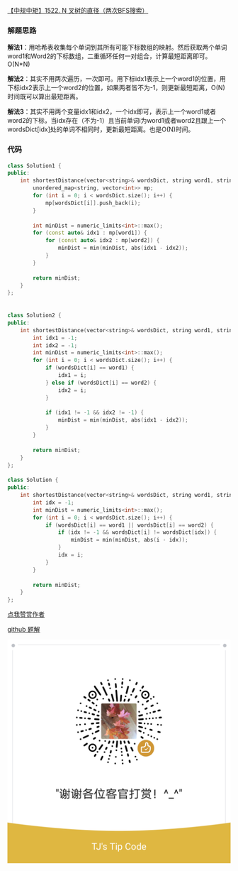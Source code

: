 [【中规中矩】1522. N 叉树的直径（两次BFS搜索）](https://leetcode-cn.com/problems/diameter-of-n-ary-tree/solution/zhong-gui-zhong-ju-1522-n-cha-shu-de-zhi-9tua/)

### 解题思路
**解法1**：用哈希表收集每个单词到其所有可能下标数组的映射。然后获取两个单词word1和Word2的下标数组，二重循环任何一对组合，计算最短距离即可。O(N*N)

**解法2**：其实不用两次遍历，一次即可。用下标idx1表示上一个word1的位置，用下标idx2表示上一个word2的位置，如果两者皆不为-1，则更新最短距离，O(N)时间既可以算出最短距离。

**解法3**：其实不用两个变量idx1和idx2，一个idx即可，表示上一个word1或者word2的下标，当idx存在（不为-1）且当前单词i为word1或者word2且跟上一个wordsDict[idx]处的单词不相同时，更新最短距离。也是O(N)时间。

### 代码

```cpp
class Solution1 {
public:
    int shortestDistance(vector<string>& wordsDict, string word1, string word2) {
        unordered_map<string, vector<int>> mp;
        for (int i = 0; i < wordsDict.size(); i++) {
            mp[wordsDict[i]].push_back(i);
        }

        int minDist = numeric_limits<int>::max();
        for (const auto& idx1 : mp[word1]) {
            for (const auto& idx2 : mp[word2]) {
                minDist = min(minDist, abs(idx1 - idx2));
            }
        }

        return minDist;
    }
};


class Solution2 {
public:
    int shortestDistance(vector<string>& wordsDict, string word1, string word2) {
        int idx1 = -1;
        int idx2 = -1;
        int minDist = numeric_limits<int>::max();
        for (int i = 0; i < wordsDict.size(); i++) {
            if (wordsDict[i] == word1) {
                idx1 = i;
            } else if (wordsDict[i] == word2) {
                idx2 = i;
            }
            
            if (idx1 != -1 && idx2 != -1) { 
                minDist = min(minDist, abs(idx1 - idx2));
            }
        }

        return minDist;
    }
};

class Solution {
public:
    int shortestDistance(vector<string>& wordsDict, string word1, string word2) {
        int idx = -1;
        int minDist = numeric_limits<int>::max();
        for (int i = 0; i < wordsDict.size(); i++) {
            if (wordsDict[i] == word1 || wordsDict[i] == word2) {
                if (idx != -1 && wordsDict[i] != wordsDict[idx]) { 
                    minDist = min(minDist, abs(i - idx));
                }
                idx = i;
            }
        }

        return minDist;
    }
};
```

[点我赞赏作者](https://github.com/jyj407/leetcode/blob/master/wechat%20reward%20QRCode.png)

[github 题解](https://github.com/jyj407/leetcode/blob/master/243.md)

![Image](https://github.com/jyj407/leetcode/blob/master/wechat%20reward%20QRCode.png)
